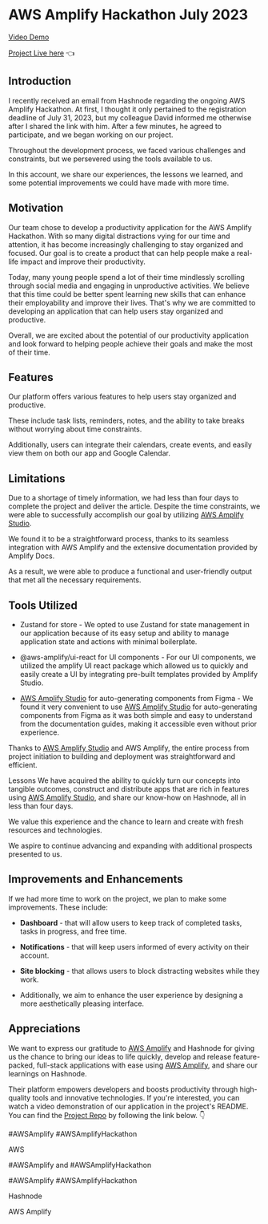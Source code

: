 # AWS Amplify Hackathon July 2023

[Video Demo](src/assets/vids/videmo.mp4)

[Project Live here](https://main.dhnlob3crv62l.amplifyapp.com/) 👈

## Introduction

I recently received an email from Hashnode regarding the ongoing AWS Amplify Hackathon. At first, I thought it only pertained to the registration deadline of July 31, 2023, but my colleague David informed me otherwise after I shared the link with him. After a few minutes, he agreed to participate, and we began working on our project.

Throughout the development process, we faced various challenges and constraints, but we persevered using the tools available to us.

In this account, we share our experiences, the lessons we learned, and some potential improvements we could have made with more time.

## Motivation

Our team chose to develop a productivity application for the AWS Amplify Hackathon. With so many digital distractions vying for our time and attention, it has become increasingly challenging to stay organized and focused. Our goal is to create a product that can help people make a real-life impact and improve their productivity.

Today, many young people spend a lot of their time mindlessly scrolling through social media and engaging in unproductive activities. We believe that this time could be better spent learning new skills that can enhance their employability and improve their lives. That's why we are committed to developing an application that can help users stay organized and productive.

Overall, we are excited about the potential of our productivity application and look forward to helping people achieve their goals and make the most of their time.

## Features

Our platform offers various features to help users stay organized and productive.

These include task lists, reminders, notes, and the ability to take breaks without worrying about time constraints.

Additionally, users can integrate their calendars, create events, and easily view them on both our app and Google Calendar.

## Limitations

Due to a shortage of timely information, we had less than four days to complete the project and deliver the article.
Despite the time constraints, we were able to successfully accomplish our goal by utilizing [AWS Amplify Studio](https://docs.amplify.aws/console/auth/authentication/).

We found it to be a straightforward process, thanks to its seamless integration with AWS Amplify and the extensive documentation provided by Amplify Docs.

As a result, we were able to produce a functional and user-friendly output that met all the necessary requirements.

## Tools Utilized

- Zustand for store - We opted to use Zustand for state management in our application because of its easy setup and ability to manage application state and actions with minimal boilerplate.

- @aws-amplify/ui-react for UI components - For our UI components, we utilized the amplify UI react package which allowed us to quickly and easily create a UI by integrating pre-built templates provided by Amplify Studio.

- [AWS Amplify Studio](https://docs.amplify.aws/console/auth/authentication/) for auto-generating components from Figma - We found it very convenient to use [AWS Amplify Studio](https://docs.amplify.aws/console/auth/authentication/) for auto-generating components from Figma as it was both simple and easy to understand from the documentation guides, making it accessible even without prior experience.

Thanks to [AWS Amplify Studio](https://docs.amplify.aws/console/auth/authentication/) and AWS Amplify, the entire process from project initiation to building and deployment was straightforward and efficient.

Lessons
We have acquired the ability to quickly turn our concepts into tangible outcomes, construct and distribute apps that are rich in features using [AWS Amplify Studio](https://docs.amplify.aws/console/auth/authentication/), and share our know-how on Hashnode, all in less than four days.

We value this experience and the chance to learn and create with fresh resources and technologies.

We aspire to continue advancing and expanding with additional prospects presented to us.

## Improvements and Enhancements

If we had more time to work on the project, we plan to make some improvements. These include:

- **Dashboard** - that will allow users to keep track of completed tasks, tasks in progress, and free time.

- **Notifications** - that will keep users informed of every activity on their account.

- **Site blocking** - that allows users to block distracting websites while they work.

- Additionally, we aim to enhance the user experience by designing a more aesthetically pleasing interface.

## Appreciations

We want to express our gratitude to [AWS Amplify](https://aws.amazon.com/pm/amplify/?sc_channel=el&trk=bc603709-686b-4e27-b79f-07e5de3686ec) and Hashnode for giving us the chance to bring our ideas to life quickly, develop and release feature-packed, full-stack applications with ease using [AWS Amplify](https://aws.amazon.com/pm/amplify/?sc_channel=el&trk=bc603709-686b-4e27-b79f-07e5de3686ec), and share our learnings on Hashnode.

Their platform empowers developers and boosts productivity through high-quality tools and innovative technologies. If you're interested, you can watch a video demonstration of our application in the project's README. You can find the [Project Repo](https://github.com/thatjsprof/amplify-hackathon) by following the link below. 👇

#AWSAmplify #AWSAmplifyHackathon

AWS

#AWSAmplify and #AWSAmplifyHackathon

#AWSAmplify #AWSAmplifyHackathon

Hashnode

AWS Amplify
